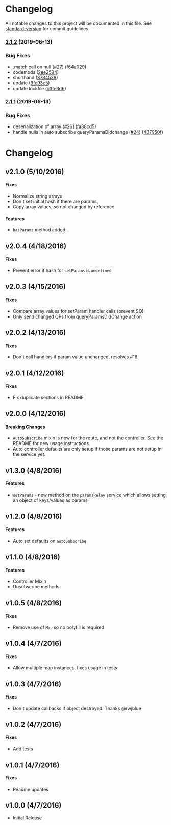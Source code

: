 # Changelog

All notable changes to this project will be documented in this file. See [standard-version](https://github.com/conventional-changelog/standard-version) for commit guidelines.

### [2.1.2](https://github.com/knownasilya/ember-query-params/compare/v2.1.1...v2.1.2) (2019-06-13)


### Bug Fixes

* .match call on null ([#27](https://github.com/knownasilya/ember-query-params/issues/27)) ([f64a029](https://github.com/knownasilya/ember-query-params/commit/f64a029))
* codemods ([2ee2594](https://github.com/knownasilya/ember-query-params/commit/2ee2594))
* shorthand ([8784538](https://github.com/knownasilya/ember-query-params/commit/8784538))
* update ([9fc93e5](https://github.com/knownasilya/ember-query-params/commit/9fc93e5))
* update lockfile ([c3fe3d6](https://github.com/knownasilya/ember-query-params/commit/c3fe3d6))



### [2.1.1](https://github.com/knownasilya/ember-query-params/compare/v2.1.0...v2.1.1) (2019-06-13)


### Bug Fixes

* deserialization of array ([#26](https://github.com/knownasilya/ember-query-params/issues/26)) ([fa38cd5](https://github.com/knownasilya/ember-query-params/commit/fa38cd5))
* handle nulls in auto subscribe queryParamsDidchange ([#24](https://github.com/knownasilya/ember-query-params/issues/24)) ([437950f](https://github.com/knownasilya/ember-query-params/commit/437950f))



# Changelog

## v2.1.0 (5/10/2016)

#### Fixes

- Normalize string arrays
- Don't set initial hash if there are params
- Copy array values, so not changed by reference

#### Features

- `hasParams` method added.

## v2.0.4 (4/18/2016)

#### Fixes

- Prevent error if hash for `setParams` is `undefined`

## v2.0.3 (4/15/2016)

#### Fixes

- Compare array values for setParam handler calls (prevent SO)
- Only send changed QPs from queryParamsDidChange action

## v2.0.2 (4/13/2016)

#### Fixes

- Don't call handlers if param value unchanged, resolves #16

## v2.0.1 (4/12/2016)

#### Fixes

- Fix duplicate sections in README

## v2.0.0 (4/12/2016)

#### Breaking Changes

- `AutoSubscribe` mixin is now for the route, and not the controller. See the README for new usage instructions.
- Auto controller defaults are only setup if those params are not setup in the service yet.

## v1.3.0 (4/8/2016)

#### Features

- `setParams` - new method on the `paramsRelay` service which allows setting an object of keys/values as params.

## v1.2.0 (4/8/2016)

#### Features

- Auto set defaults on `autoSubscribe`

## v1.1.0 (4/8/2016)

#### Features

- Controller Mixin
- Unsubscribe methods

## v1.0.5 (4/8/2016)

#### Fixes

- Remove use of `Map` so no polyfill is required

## v1.0.4 (4/7/2016)

#### Fixes

- Allow multiple map instances, fixes usage in tests

## v1.0.3 (4/7/2016)

#### Fixes

- Don't update callbacks if object destroyed. Thanks @rwjblue

## v1.0.2 (4/7/2016)

#### Fixes

- Add tests

## v1.0.1 (4/7/2016)

#### Fixes

- Readme updates

## v1.0.0 (4/7/2016)

- Initial Release
